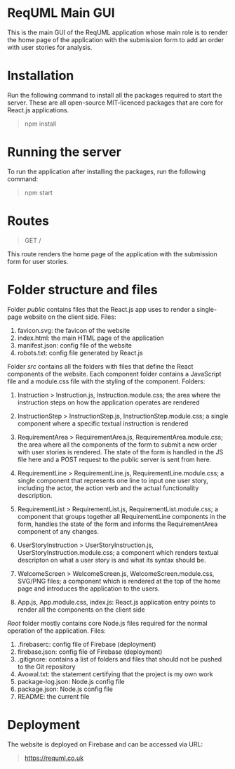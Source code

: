 # ReqUML Main GUI

This is the main GUI of the ReqUML application whose main role is to render the home page of the application with the submission form to add an order with user stories for analysis.


# Installation

Run the following command to install all the packages required to start the server. These are all open-source MIT-licenced packages that are core for React.js applications.
> npm install


# Running the server

To run the application after installing the packages, run the following command:
> npm start
  

# Routes

> GET /

This route renders the home page of the application with the submission form for user stories.


# Folder structure and files

Folder *public* contains files that the React.js app uses to render a single-page website on the client side. Files:

 1. favicon.svg: the favicon of the website
 2. index.html: the main HTML page of the application
 3. manifest.json: config file of the website
 4. robots.txt: config file generated by React.js

Folder *src* contains all the folders with files that define the React components of the website. Each component folder contains a JavaScript file and a module.css file with the styling of the component. Folders:

 1. Instruction > Instruction.js, Instruction.module.css; the area where the instruction steps on how the application operates are rendered

 2. InstructionStep > InstructionStep.js, InstructionStep.module.css; a single component where a specific textual instruction is rendered

 3. RequirementArea > RequirementArea.js, RequirementArea.module.css; the area where all the components of the form to submit a new order with user stories is rendered. The state of the form is handled in the JS file here and a POST request to the public server is sent from here. 

 4. RequirementLine > RequirementLine.js, RequirementLine.module.css; a single component that represents one line to input one user story, including the actor, the action verb and the actual functionality description.

 5. RequirementList > RequirementList.js, RequirementList.module.css; a component that groups together all RequirementLine components in the form, handles the state of the form and informs the RequirementArea component of any changes.

 6. UserStoryInstruction > UserStoryInstruction.js, UserStoryInstruction.module.css; a component which renders textual descripton on what a user story is and what its syntax should be. 

 7. WelcomeScreen > WelcomeScreen.js, WelcomeScreen.module.css, SVG/PNG files; a component which is rendered at the top of the home page and introduces the application to the users.

 8. App.js, App.module.css, index.js: React.js application entry points to render all the components on the client side 

*Root* folder mostly contains core Node.js files required for the normal operation of the application. Files:

 1. .firebaserc: config file of Firebase (deployment)
 2. firebase.json: config file of Firebase (deployment)
 3. .gitignore: contains a list of folders and files that should not be pushed to the Git repository
 4. Avowal.txt: the statement certifying that the project is my own work
 5. package-log.json: Node.js config file
 6. package.json: Node.js config file
 7. README: the current file

 # Deployment

 The website is deployed on Firebase and can be accessed via URL:
 > https://requml.co.uk

